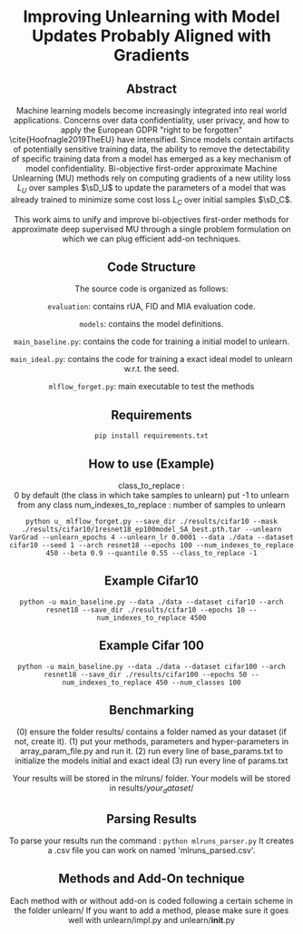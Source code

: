 <div align="center">

# Improving Unlearning with Model Updates Probably Aligned with Gradients

## Abstract
Machine learning models become increasingly integrated into real world applications. Concerns over data confidentiality, user privacy, and how to apply the European GDPR "right to be forgotten" \cite{Hoofnagle2019TheEU} have intensified.
Since models contain artifacts of potentially sensitive training data, the ability to remove the detectability of specific training data from a model has emerged as a key mechanism of model confidentiality. 
Bi-objective first-order approximate Machine Unlearning (MU) methods rely on computing gradients of a new utility loss $L_U$ over samples $\sD_U$ to update the parameters of a model that was already trained to minimize some cost loss $L_C$ over initial samples $\sD_C$.

This work aims to unify and improve bi-objectives first-order methods for approximate deep supervised MU through a single problem formulation on which we can plug efficient add-on techniques.


## Code Structure
The source code is organized as follows:

```evaluation```: contains rUA, FID and MIA evaluation code.

```models```: contains the model definitions.

```main_baseline.py```: contains the code for training a initial model to unlearn. 

```main_ideal.py```: contains the code for training a exact ideal model to unlearn w.r.t. the seed.

```mlflow_forget.py```: main executable to test the methods

## Requirements
```
pip install requirements.txt
```

## How to use (Example)
class_to_replace :  
    0 by default (the class in which take samples to unlearn)
    put -1 to unlearn from any class
num_indexes_to_replace : number of samples to unlearn

```python u_ mlflow_forget.py --save_dir ./results/cifar10 --mask ./results/cifar10/1resnet18_ep100model_SA_best.pth.tar --unlearn VarGrad --unlearn_epochs 4 --unlearn_lr 0.0001 --data ./data --dataset cifar10 --seed 1 --arch resnet18 --epochs 100 --num_indexes_to_replace 450 --beta 0.9 --quantile 0.55 --class_to_replace -1```

## Example Cifar10

```python -u main_baseline.py --data ./data --dataset cifar10 --arch resnet18 --save_dir ./results/cifar10 --epochs 10 --num_indexes_to_replace 4500```

## Example Cifar 100

```python -u main_baseline.py --data ./data --dataset cifar100 --arch resnet18 --save_dir ./results/cifar100 --epochs 50 --num_indexes_to_replace 450 --num_classes 100```

## Benchmarking
(0) ensure the folder results/ contains a folder named as your dataset (if not, create it).
(1) put your methods, parameters and hyper-parameters in array_param_file.py and run it.
(2) run every line of base_params.txt to initialize the models initial and exact ideal
(3) run every line of params.txt

Your results will be stored in the mlruns/ folder.
Your models will be stored in results/$your_dataset$/

## Parsing Results
To parse your results run the command :
```python mlruns_parser.py```
It creates a .csv file you can work on named 'mlruns_parsed.csv'.

## Methods and Add-On technique
Each method with or without add-on is coded following a certain scheme in the folder unlearn/
If you want to add a method, please make sure it goes well with unlearn/impl.py and unlearn/__init__.py